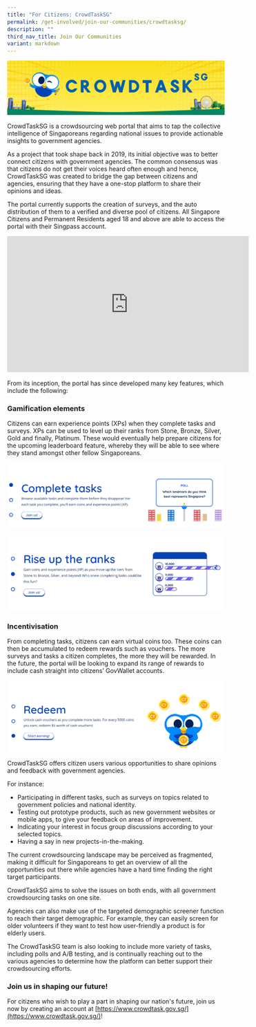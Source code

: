 ```yaml
---
title: "For Citizens: CrowdTaskSG"
permalink: /get-involved/join-our-communities/crowdtasksg/
description: ""
third_nav_title: Join Our Communities
variant: markdown
---
```

![CrowdTaskSG header](/images/Get%20Involved/crowdtasksg%20header.jpg)

CrowdTaskSG is a crowdsourcing web portal that aims to tap the collective intelligence of Singaporeans regarding national issues to provide actionable insights to government agencies. 

As a project that took shape back in 2019, its initial objective was to better connect citizens with government agencies. The common consensus was that citizens do not get their voices heard often enough and hence, CrowdTaskSG was created to bridge the gap between citizens and agencies, ensuring that they have a one-stop platform to share their opinions and ideas.

The portal currently supports the creation of surveys, and the auto distribution of them to a verified and diverse pool of citizens. All Singapore Citizens and Permanent Residents aged 18 and above are able to access the portal with their Singpass account. 

<div class="bp-youtube">
  
<iframe width="560" height="315" src="https://www.youtube.com/embed/2_g8xICttKU" title="YouTube video player" frameborder="0" allow="accelerometer; autoplay; clipboard-write; encrypted-media; gyroscope; picture-in-picture" allowfullscreen=""></iframe>
  
</div>

From its inception, the portal has since developed many key features, which include the following:

### Gamification elements

Citizens can earn experience points (XPs) when they complete tasks and surveys. XPs can be used to level up their ranks from Stone, Bronze, Silver, Gold and finally, Platinum. These would eventually help prepare citizens for the upcoming leaderboard feature, whereby they will be able to see where they stand amongst other fellow Singaporeans.

![CTSG complete tasks](/images/Get%20Involved/CTSG_complete_tasks.png)

![CTSG rise up the ranks](/images/Get%20Involved/CTSG_rise_ranks.png)

### Incentivisation

From completing tasks, citizens can earn virtual coins too. These coins can then be accumulated to redeem rewards such as vouchers. The more surveys and tasks a citizen completes, the more they will be rewarded. In the future, the portal will be looking to expand its range of rewards to include cash straight into citizens’ GovWallet accounts.

![CTSG redeem](/images/Get%20Involved/CTSG_redeem.png)

CrowdTaskSG offers citizen users various opportunities to share opinions and feedback with government agencies. 

For instance: 
*	Participating in different tasks, such as surveys on topics related to government policies and national identity. 
*	Testing out prototype products, such as new government websites or mobile apps, to give your feedback on areas of improvement. 
*	Indicating your interest in focus group discussions according to your selected topics.
*	Having a say in new projects-in-the-making.

The current crowdsourcing landscape may be perceived as fragmented, making it difficult for Singaporeans to get an overview of all the opportunities out there while agencies have a hard time finding the right target participants. 

CrowdTaskSG aims to solve the issues on both ends, with all government crowdsourcing tasks on one site. 

Agencies can also make use of the targeted demographic screener function to reach their target demographic. For example, they can easily screen for older volunteers if they want to test how user-friendly a product is for elderly users. 

The CrowdTaskSG team is also looking to include more variety of tasks, including polls and A/B testing, and is continually reaching out to the various agencies to determine how the platform can better support their crowdsourcing efforts. 

### Join us in shaping our future!

For citizens who wish to play a part in shaping our nation's future, join us now by creating an account at [https://www.crowdtask.gov.sg/](https://www.crowdtask.gov.sg/)!